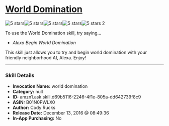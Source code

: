 # [World Domination](http://alexa.amazon.com/#skills/amzn1.ask.skill.d69b5116-2246-4f1e-805a-dd642739f8c9)
![5 stars](../../images/ic_star_black_18dp_1x.png)![5 stars](../../images/ic_star_black_18dp_1x.png)![5 stars](../../images/ic_star_black_18dp_1x.png)![5 stars](../../images/ic_star_black_18dp_1x.png)![5 stars](../../images/ic_star_black_18dp_1x.png) 2

To use the World Domination skill, try saying...

* *Alexa Begin World Domination*

This skill just allows you to try and begin world domination with your friendly neighborhood AI, Alexa. Enjoy!

***

### Skill Details

* **Invocation Name:** world domination
* **Category:** null
* **ID:** amzn1.ask.skill.d69b5116-2246-4f1e-805a-dd642739f8c9
* **ASIN:** B01N0PWLX0
* **Author:** Cody Rucks
* **Release Date:** December 13, 2016 @ 08:49:36
* **In-App Purchasing:** No
